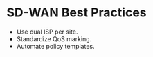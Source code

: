 # SD-WAN Best Practices

- Use dual ISP per site.
- Standardize QoS marking.
- Automate policy templates.
